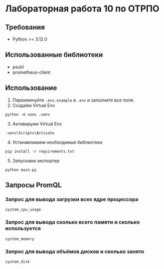# Лабораторная работа 10 по ОТРПО
## Требования
- Python >= 3.12.0
## Использованные библиотеки
- psutil
- prometheus-client
## Использование
1. Переименуйте `.env.example` в `.env` и заполните все поля.
2. Создаём Virtual Env
```shell
python -m venv .venv
```
3. Активируем Virtual Env
```shell
.venv\Scripts\Activate
```
4. Устанавливаем необходимые библиотеки
```shell
pip install -r requirements.txt
```
5. Запускаем экспортер
```shell
python main.py
```
## Запросы PromQL
### Запрос для вывода загрузки всех ядре процессора
```promql
system_cpu_usage
```
### Запрос для вывода сколько всего памяти и сколько используется
```promql
system_memory
```
### Запрос для вывода объёмов дисков и сколько занято
```promql
system_disk
```